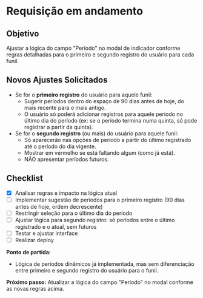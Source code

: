 # Requisição em andamento

## Objetivo
Ajustar a lógica do campo "Período" no modal de indicador conforme regras detalhadas para o primeiro e segundo registro do usuário para cada funil.

## Novos Ajustes Solicitados
- Se for o **primeiro registro** do usuário para aquele funil:
  - Sugerir períodos dentro do espaço de 90 dias antes de hoje, do mais recente para o mais antigo.
  - O usuário só poderá adicionar registros para aquele período no último dia do período (ex: se o período termina numa quinta, só pode registrar a partir da quinta).
- Se for o **segundo registro** (ou mais) do usuário para aquele funil:
  - Só aparecerão nas opções de período a partir do último registrado até o período do dia vigente.
  - Mostrar em vermelho se está faltando algum (como já está).
  - NÃO apresentar períodos futuros.

## Checklist
- [x] Analisar regras e impacto na lógica atual
- [ ] Implementar sugestão de períodos para o primeiro registro (90 dias antes de hoje, ordem decrescente)
- [ ] Restringir seleção para o último dia do período
- [ ] Ajustar lógica para segundo registro: só períodos entre o último registrado e o atual, sem futuros
- [ ] Testar e ajustar interface
- [ ] Realizar deploy

**Ponto de partida:**
- Lógica de períodos dinâmicos já implementada, mas sem diferenciação entre primeiro e segundo registro do usuário para o funil.

**Próximo passo:**
Atualizar a lógica do campo "Período" no modal conforme as novas regras acima. 